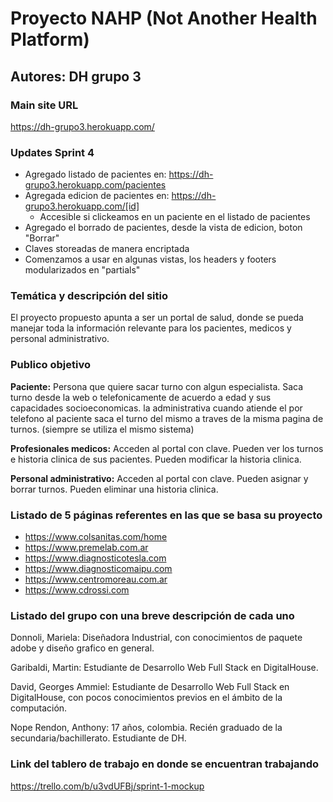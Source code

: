 # Proyecto NAHP (Not Another Health Platform)
## Autores: DH grupo 3

### Main site URL
https://dh-grupo3.herokuapp.com/

### Updates Sprint 4
- Agregado listado de pacientes en: https://dh-grupo3.herokuapp.com/pacientes
- Agregada edicion de pacientes en: https://dh-grupo3.herokuapp.com/[id]
  - Accesible si clickeamos en un paciente en el listado de pacientes
- Agregado el borrado de pacientes, desde la vista de edicion, boton "Borrar"
- Claves storeadas de manera encriptada
- Comenzamos a usar en algunas vistas, los headers y footers modularizados en "partials"

### Temática y descripción del sitio
El proyecto propuesto apunta a ser un portal de salud, donde se pueda manejar toda la información relevante para los pacientes, medicos y personal administrativo.

### Publico objetivo
**Paciente:** Persona que quiere sacar turno con algun especialista. Saca turno desde la web o telefonicamente de acuerdo a edad y sus capacidades socioeconomicas. la administrativa cuando atiende el por telefono al paciente saca el turno del mismo a traves de la misma pagina de turnos. (siempre se utiliza el mismo sistema) 

**Profesionales medicos:** Acceden al portal con clave. Pueden ver los turnos e historia clinica de sus pacientes. Pueden modificar la historia clinica.

**Personal administrativo:**  Acceden al portal con clave. Pueden asignar y borrar turnos. Pueden eliminar una historia clinica.



### Listado de 5 páginas referentes en las que se basa su proyecto
- https://www.colsanitas.com/home
- https://www.premelab.com.ar
- https://www.diagnosticotesla.com
- https://www.diagnosticomaipu.com
- https://www.centromoreau.com.ar
- https://www.cdrossi.com


### Listado del grupo con una breve descripción de cada uno

Donnoli, Mariela: Diseñadora Industrial, con conocimientos de paquete adobe y diseño grafico en general.

Garibaldi, Martin: Estudiante de Desarrollo Web Full Stack en DigitalHouse.

David, Georges Ammiel: Estudiante de Desarrollo Web Full Stack en DigitalHouse, con pocos conocimientos previos en el ámbito de la computación.

Nope Rendon, Anthony: 17 años, colombia. Recién graduado de la secundaria/bachillerato. Estudiante de DH.

### Link del tablero de trabajo en donde se encuentran trabajando
https://trello.com/b/u3vdUFBj/sprint-1-mockup
